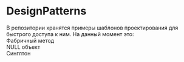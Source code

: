 # DesignPatterns
В репозитории хранятся примеры шаблонов проектирования для быстрого доступа к ним.
На данный момент это:  
Фабричный метод  
NULL объект  
Синглтон  
